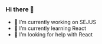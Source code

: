 ### Hi there 👋

- 🔭 I’m currently working on SEJUS
- 🌱 I’m currently learning React
- 🤔 I’m looking for help with React


